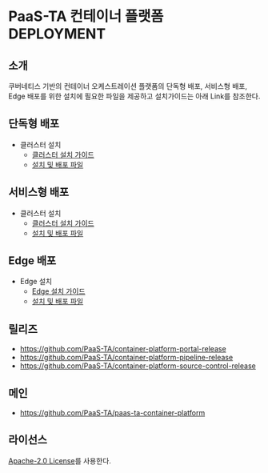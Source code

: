 # PaaS-TA 컨테이너 플랫폼 DEPLOYMENT
## 소개
쿠버네티스 기반의 컨테이너 오케스트레이션 플랫폼의 단독형 배포, 서비스형 배포, Edge 배포를 위한 설치에 필요한 파일을 제공하고 설치가이드는 아래 Link를 참조한다. 


## 단독형 배포   
- 클러스터 설치
  + [클러스터 설치 가이드](https://github.com/PaaS-TA/paas-ta-container-platform/blob/master/install-guide/standalone/paas-ta-container-platform-standalone-deployment-guide-v1.3.md)
  + [설치 및 배포 파일](https://github.com/PaaS-TA/paas-ta-container-platform-deployment/tree/master/standalone)

## 서비스형 배포 
- 클러스터 설치
  + [클러스터 설치 가이드](https://github.com/PaaS-TA/paas-ta-container-platform/blob/master/install-guide/standalone/paas-ta-container-platform-standalone-deployment-guide-v1.3.md)  
  + [설치 및 배포 파일](https://github.com/PaaS-TA/paas-ta-container-platform-deployment/tree/master/standalone)

## Edge 배포
- Edge 설치
  + [Edge 설치 가이드](https://github.com/PaaS-TA/paas-ta-container-platform/blob/master/install-guide/edge/paas-ta-container-platform-edge-deployment-guide-v1.3.md)  
  + [설치 및 배포 파일](https://github.com/PaaS-TA/paas-ta-container-platform-deployment/tree/master/edge)



## 릴리즈	
- https://github.com/PaaS-TA/container-platform-portal-release
- https://github.com/PaaS-TA/container-platform-pipeline-release
- https://github.com/PaaS-TA/container-platform-source-control-release

## 메인
- https://github.com/PaaS-TA/paas-ta-container-platform

## 라이선스
[Apache-2.0 License](http://www.apache.org/licenses/LICENSE-2.0)를 사용한다.
